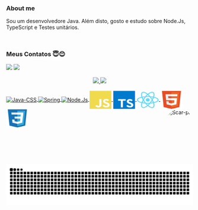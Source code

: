 <div> 
  <h3> About me </h3>
  <p>Sou um desenvolvedore Java. Além disto, gosto e estudo sobre Node.Js, TypeScript e Testes unitários. </p>
  <br>
  <h3>Meus Contatos 😇😊</h3>
  <a href = "mailto:contatoscarlatt@gmail.com"><img src="https://img.shields.io/badge/-Gmail-%23333?style=for-the-badge&logo=gmail&logoColor=white" target="_blank"></a>
  <a href="https://www.linkedin.com/in/scarlatt-luz/" target="_blank"><img src="https://img.shields.io/badge/-LinkedIn-%230077B5?style=for-the-badge&logo=linkedin&logoColor=white" target="_blank"></a> 
</div>

<br>

<div align="center">
  <a href="https://github.com/Scarlatt-luz">
  <img height="180em" src="https://github-readme-stats.vercel.app/api?username=Scarlatt-Luz&show_icons=true&theme=cobalt&include_all_commits=true&count_private=true"/>
  <img height="180em" src="https://github-readme-stats.vercel.app/api/top-langs/?username=Scarlatt-Luz&layout=compact&langs_count=7&theme=cobalt"/>
</div>
  
<div style="display: inline_block"><br>
    <img align="center" alt="Java-CSS" height="50" width="60" src="https://cdn.jsdelivr.net/gh/devicons/devicon/icons/java/java-original-wordmark.svg">
  <img align="center" alt="Spring" height="50" width="60" src="https://cdn.jsdelivr.net/gh/devicons/devicon/icons/spring/spring-original-wordmark.svg">
  <img align="center" alt="Node.Js" height="40" width="50"src="https://cdn.jsdelivr.net/gh/devicons/devicon/icons/nodejs/nodejs-plain.svg">
  <img align="center" alt="Js" height="50" width="60" src="https://raw.githubusercontent.com/devicons/devicon/master/icons/javascript/javascript-plain.svg">
  <img align="center" alt="Ts" height="50" width="60" src="https://raw.githubusercontent.com/devicons/devicon/master/icons/typescript/typescript-plain.svg">
  <img align="center" alt="React" height="50" width="60" src="https://raw.githubusercontent.com/devicons/devicon/master/icons/react/react-original.svg">
  <img align="center" alt="HTML" height="50" width="60" src="https://raw.githubusercontent.com/devicons/devicon/master/icons/html5/html5-original.svg">
  <img align="center" alt="CSS" height="50" width="60" src="https://raw.githubusercontent.com/devicons/devicon/master/icons/css3/css3-original.svg">

  <img align="right" alt="Scar-pic" height="150" style="border-radius:50px;" src="https://share-cdn.picrew.me/shareImg/org/202202/104941_EhetyeEL.png">
  
  ![Snake animation](https://github.com/Scarlatt-Luz/Scarlatt-Luz/blob/output/github-contribution-grid-snake.svg)
</div>
  
